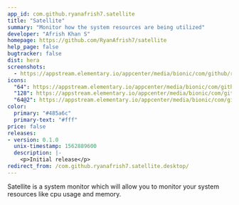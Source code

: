 ```yaml
---
app_id: com.github.ryanafrish7.satellite
title: "Satellite"
summary: "Monitor how the system resources are being utilized"
developer: "Afrish Khan S"
homepage: https://github.com/RyanAfrish7/satellite
help_page: false
bugtracker: false
dist: hera
screenshots:
  - https://appstream.elementary.io/appcenter/media/bionic/com/github/ryanafrish7.satellite/FF3DB5089BE63A26C1C0E2E1CF1819A7/screenshots/image-1_orig.png
icons:
  "64": https://appstream.elementary.io/appcenter/media/bionic/com/github/ryanafrish7.satellite/FF3DB5089BE63A26C1C0E2E1CF1819A7/icons/64x64/com.github.ryanafrish7.satellite_com.github.ryanafrish7.satellite.png
  "128": https://appstream.elementary.io/appcenter/media/bionic/com/github/ryanafrish7.satellite/FF3DB5089BE63A26C1C0E2E1CF1819A7/icons/128x128/com.github.ryanafrish7.satellite_com.github.ryanafrish7.satellite.png
  "64@2": https://appstream.elementary.io/appcenter/media/bionic/com/github/ryanafrish7.satellite/FF3DB5089BE63A26C1C0E2E1CF1819A7/icons/64x64@2/com.github.ryanafrish7.satellite_com.github.ryanafrish7.satellite.png
color:
  primary: "#485a6c"
  primary-text: "#fff"
price: false
releases:
- version: 0.1.0
  unix-timestamp: 1562889600
  description: |-
    <p>Initial release</p>
redirect_from: /com.github.ryanafrish7.satellite.desktop/
---
```


<p>Satellite is a system monitor which will allow you to monitor your system resources like 
    cpu usage and memory.</p>